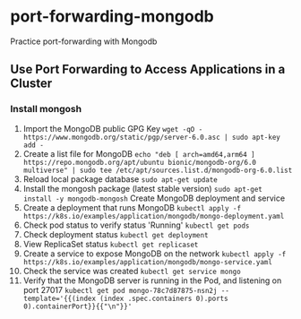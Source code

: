 # port-forwarding-mongodb
Practice port-forwarding with Mongodb
## Use Port Forwarding to Access Applications in a Cluster
### Install mongosh
1. Import the MongoDB public GPG Key
`wget -qO - https://www.mongodb.org/static/pgp/server-6.0.asc | sudo apt-key add -`
2. Create a list file for MongoDB 
`echo "deb [ arch=amd64,arm64 ] https://repo.mongodb.org/apt/ubuntu bionic/mongodb-org/6.0 multiverse" | sudo tee /etc/apt/sources.list.d/mongodb-org-6.0.list`
3. Reload local package database 
`sudo apt-get update`
4. Install the mongosh package (latest stable version) 
`sudo apt-get install -y mongodb-mongosh`
Create MongoDB deployment and service
1. Create a deployment that runs MongoDB 
`kubectl apply -f https://k8s.io/examples/application/mongodb/mongo-deployment.yaml`
2. Check pod status to verify status 'Running'
`kubectl get pods`
3. Check deployment status
`kubectl get deployment`
4. View ReplicaSet status
`kubectl get replicaset`
5. Create a service to expose MongoDB on the network
`kubectl apply -f https://k8s.io/examples/application/mongodb/mongo-service.yaml`
6. Check the service was created
`kubectl get service mongo`
7. Verify that the MongoDB server is running in the Pod, and listening on port 27017
`kubectl get pod mongo-78c7d87875-nsn2j --template='{{(index (index .spec.containers 0).ports 0).containerPort}}{{"\n"}}'`
